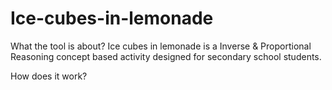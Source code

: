 # Ice-cubes-in-lemonade

What the tool is about?
Ice cubes in lemonade is a Inverse &amp; Proportional Reasoning concept based activity designed for secondary school students.

How does it work?
